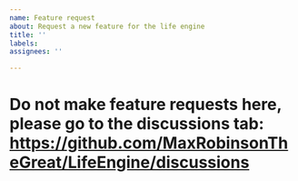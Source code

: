 ```yaml
---
name: Feature request
about: Request a new feature for the life engine
title: ''
labels: 
assignees: ''

---
```



# Do not make feature requests here, please go to the discussions tab: https://github.com/MaxRobinsonTheGreat/LifeEngine/discussions
